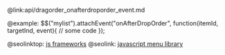 @link:api/dragorder_onafterdroporder_event.md

@example:
$$("mylist").attachEvent("onAfterDropOrder", function(itemId, targetInd, event){
    // some code
});


@seolinktop: [js frameworks](https://webix.com)
@seolink: [javascript menu library](https://webix.com/widget/menu/)